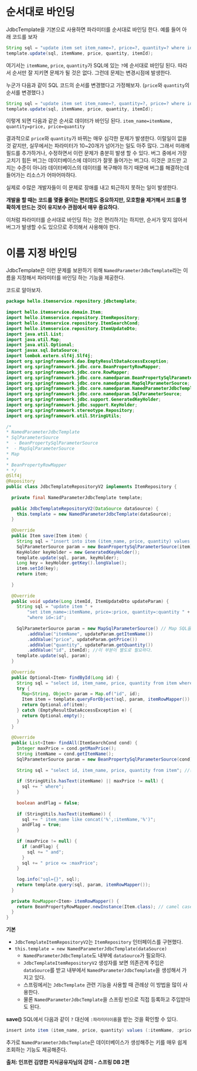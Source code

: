 # 순서대로 바인딩
JdbcTemplate을 기본으로 사용하면 파라미터를 순서대로 바인딩 한다.
예를 들어 아래 코드를 보자
```java
String sql = "update item set item_name=?, price=?, quantity=? where id=?";
template.update(sql, itemName, price, quantity, itemId);
```
여기서는 `itemName`, `price`, `quantity`가 SQL에 있는 `?`에 순서대로 바인딩 된다.
따라서 순서만 잘 지키면 문제가 될 것은 없다. 그런데 문제는 변경시점에 발생한다.

누군가 다음과 같이 SQL 코드의 순서를 변경했다고 가정해보자. (`price`와 `quantity`의 순서를 변경했다.)
```java
String sql = "update item set item_name=?, quantity=?, price=? where id=?";
template.update(sql, itemName, price, quantity, itemId);
```

이렇게 되면 다음과 같은 순서로 데이터가 바인딩 된다. `item_name=itemName, quantity=price, price=quantity`

결과적으로 `price`와 `quantity`가 바뀌는 매우 심각한 문제가 발생한다.
이럴일이 없을 것 같지만, 실무에서는 파라미터가 10~20개가 넘어가는 일도 아주 많다. 그래서 미래에 필드를 추가하거나, 수정하면서 이런 문제가 충분히 발생 할 수 있다.
버그 중에서 가장 고치기 힘든 버그는 데이터베이스에 데이터가 잘못 들어가는 버그다.
이것은 코드만 고치는 수준이 아니라 데이터베이스의 데이터를 복구해야 하기 때문에 버그를 해결하는데 들어가는 리소스가 어마어마하다.

실제로 수많은 개발자들이 이 문제로 장애를 내고 퇴근하지 못하는 일이 발생한다.

**개발을 할 때는 코드를 몇줄 줄이는 편리함도 중요하지만, 모호함을 제거해서 코드를 명확하게 만드는 것이 유지보수 관점에서 매우 중요하다.**

이처럼 파라미터를 순서대로 바인딩 하는 것은 편리하기는 하지만, 순서가 맞지 않아서 버그가 발생할 수도 있으므로 주의해서 사용해야 한다.

# 이름 지정 바인딩
JdbcTemplate은 이런 문제를 보완하기 위해 `NamedParameterJdbcTemplate`라는 이름을 지정해서 파라미터를 바인딩 하는 기능을 제공한다.

코드로 알아보자.

```java
package hello.itemservice.repository.jdbctemplate;  
  
import hello.itemservice.domain.Item;  
import hello.itemservice.repository.ItemRepository;  
import hello.itemservice.repository.ItemSearchCond;  
import hello.itemservice.repository.ItemUpdateDto;  
import java.util.List;  
import java.util.Map;  
import java.util.Optional;  
import javax.sql.DataSource;  
import lombok.extern.slf4j.Slf4j;  
import org.springframework.dao.EmptyResultDataAccessException;  
import org.springframework.jdbc.core.BeanPropertyRowMapper;  
import org.springframework.jdbc.core.RowMapper;  
import org.springframework.jdbc.core.namedparam.BeanPropertySqlParameterSource;  
import org.springframework.jdbc.core.namedparam.MapSqlParameterSource;  
import org.springframework.jdbc.core.namedparam.NamedParameterJdbcTemplate;  
import org.springframework.jdbc.core.namedparam.SqlParameterSource;  
import org.springframework.jdbc.support.GeneratedKeyHolder;  
import org.springframework.jdbc.support.KeyHolder;  
import org.springframework.stereotype.Repository;  
import org.springframework.util.StringUtils;  
  
/*  
* NamedParameterJdbcTemplate  
* SqlParameterSource  
*  - BeanPropertySqlParameterSource  
*  - MapSqlParameterSource  
* Map  
*  
* BeanPropertyRowMapper  
* */  
@Slf4j  
@Repository  
public class JdbcTemplateRepositoryV2 implements ItemRepository {  
  
  private final NamedParameterJdbcTemplate template;  
  
  public JdbcTemplateRepositoryV2(DataSource dataSource) {  
    this.template = new NamedParameterJdbcTemplate(dataSource);  
  }  
  
  @Override  
  public Item save(Item item) {  
    String sql = "insert into item (item_name, price, quantity) values (:itemName, :price, :quantity)";  
    SqlParameterSource param = new BeanPropertySqlParameterSource(item); // 인자로 받는 클래스의 자바빈 프로퍼티 규약을 통해 파라미터 객체 생성 (getXXX() -> XXX)
    KeyHolder keyHolder = new GeneratedKeyHolder();  
    template.update(sql, param, keyHolder);  
    Long key = keyHolder.getKey().longValue();  
    item.setId(key);  
    return item;  
  
  }  
  
  @Override  
  public void update(Long itemId, ItemUpdateDto updateParam) {  
    String sql = "update item " +  
        "set item_name=:itemName, price=:price, quantity=:quantity " +  
        "where id=:id";  
  
    SqlParameterSource param = new MapSqlParameterSource() // Map SQL을 통해 세팅하여 파라미터 매핑  
        .addValue("itemName", updateParam.getItemName())  
        .addValue("price", updateParam.getPrice())  
        .addValue("quantity", updateParam.getQuantity())  
        .addValue("id", itemId); //이 부분이 별도로 필요하다.  
    template.update(sql, param);  
  }  
  
  @Override  
  public Optional<Item> findById(Long id) {  
    String sql = "select id, item_name, price, quantity from item where id = :id";  
    try {  
      Map<String, Object> param = Map.of("id", id);  
      Item item = template.queryForObject(sql, param, itemRowMapper()); // 파라미터를 Map을 통해 설정할 수 있음  
      return Optional.of(item);  
    } catch (EmptyResultDataAccessException e) {  
      return Optional.empty();  
    }  
  }  
  
  @Override  
  public List<Item> findAll(ItemSearchCond cond) {  
    Integer maxPrice = cond.getMaxPrice();  
    String itemName = cond.getItemName();  
    SqlParameterSource param = new BeanPropertySqlParameterSource(cond); // 인자로 받는 클래스의 자바빈 프로퍼티 규약을 통해 파라미터 객체 생성 (getXXX() -> XXX)
  
    String sql = "select id, item_name, price, quantity from item"; //동적 쿼리  
  
    if (StringUtils.hasText(itemName) || maxPrice != null) {  
      sql += " where";  
    }  
  
    boolean andFlag = false;  
  
    if (StringUtils.hasText(itemName)) {  
      sql += " item_name like concat('%',:itemName,'%')";  
      andFlag = true;  
    }  
  
    if (maxPrice != null) {  
      if (andFlag) {  
        sql += " and";  
      }  
      sql += " price <= :maxPrice";  
    }  
  
    log.info("sql={}", sql);  
    return template.query(sql, param, itemRowMapper());  
  }  
  
  private RowMapper<Item> itemRowMapper() {  
    return BeanPropertyRowMapper.newInstance(Item.class); // camel case 변환 지원  
  }  
}
```

**기본**
- `JdbcTemplateItemRepositoryV2`는 `ItemRepository` 인터페이스를 구현했다.
- `this.template = new NamedParameterJdbcTemplate(dataSource)`
	- `NamedParameterJdbcTemplate`도 내부에 `dataSource`가 필요하다.
	- `JdbcTemplateItemRepositoryV2` 생성자를 보면 의존관계 주입은 `dataSource`를 받고 내부에서 `NamedParameterJdbcTemplate`을 생성해서 가지고 있다.
	- 스프링에서는 `JdbcTemplate` 관련 기능을 사용할 때 관례상 이 방법을 많이 사용한다.
	- 물론 `NamedParameterJdbcTemplate`을 스프링 빈으로 직접 등록하고 주입받아도 된다.

**save()**
SQL에서 다음과 같이 `?` 대신에 `:파라미터이름`을 받는 것을 확인할 수 있다.
```java
insert into item (item_name, price, quantity) values (:itemName, :price, :quantity)"
```
추가로 `NamedParameterJdbcTemplate`은 데이터베이스가 생성해주는 키를 매우 쉽게 조회하는 기능도 제공해준다.

__출처: 인프런 김영한 지식공유자님의 강의 - 스프링 DB 2편__